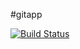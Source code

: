 #gitapp

[![Build Status](https://dev.azure.com/cheng2024xx/ChengDevProject/_apis/build/status%2Fcxxyao2.gitapp?branchName=master)](https://dev.azure.com/cheng2024xx/ChengDevProject/_build/latest?definitionId=5&branchName=master)
